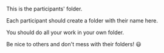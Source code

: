 This is the participants' folder.

Each participant should create a folder with their name here.

You should do all your work in your own folder.

Be nice to others and don't mess with their folders! :smiley: 
